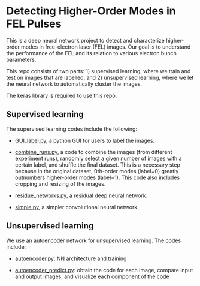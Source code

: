 # Detecting Higher-Order Modes in FEL Pulses
This is a deep neural network project to detect and characterize 
higher-order modes in free-electron laser (FEL) images. Our goal
is to understand the performance of the FEL and its relation to 
various electron bunch parameters.

This repo consists of two parts: 1) supervised learning, where
we train and test on images that are labelled, and 2) unsupervised 
learning, where we let the neural network to automatically cluster
the images.

The keras library is required to use this repo.

## Supervised learning
The supervised learning codes include the following:

* [GUI_label.py](GUI_label.py), a python GUI for users to label the images.

* [combine_runs.py](combine_runs.py), a code to combine the images (from different
experiment runs), randomly select a given number of images with 
a certain label, and shuffle the final dataset. This is a necessary
step because in the original dataset, 0th-order modes (label=0)
greatly outnumbers higher-order modes (label=1).
This code also includes cropping and resizing of the images.

* [residue_networks.py](residue_networks.py), a residual deep neural network.

* [simple.py](simple.py), a simpler convolutional neural network.

## Unsupervised learning
We use an autoencoder network for unsupervised learning. The codes include:

* [autoencoder.py](autoencoder.py): NN architecture and training 

* [autoencoder_predict.py](autoencoder_predict.py): obtain the code for each image, compare input and output images, and visualize each component of the code

